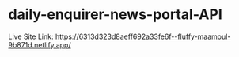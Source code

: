 # daily-enquirer-news-portal-API
Live Site Link: https://6313d323d8aeff692a33fe6f--fluffy-maamoul-9b871d.netlify.app/
